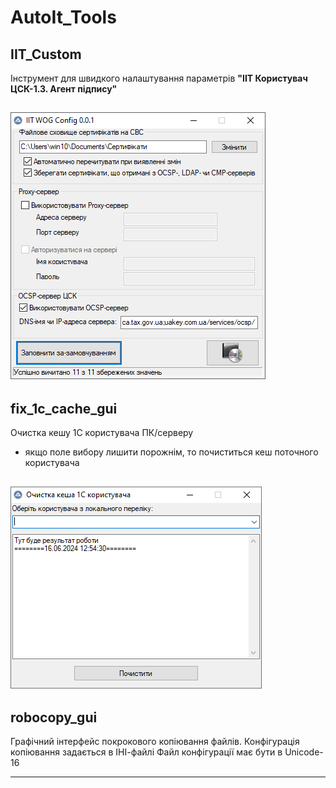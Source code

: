 # AutoIt_Tools

## IIT_Custom
Інструмент для швидкого налаштування параметрів **"ІІТ Користувач ЦСК-1.3. Агент підпису"**

![IIT_Custom.png](https://github.com/alexlorvi/AutoIt_Tools/blob/main/screenshot/IIT_Custom.png)
---

## fix_1c_cache_gui
Очистка кешу 1С користувача ПК/серверу
- якщо поле вибору лишити порожнім, то почиститься кеш поточного користувача

![fix_1c_cache_gui.png](https://github.com/alexlorvi/AutoIt_Tools/blob/main/screenshot/fix_1c_cache_gui.png)
---

## robocopy_gui
Графічний інтерфейс покрокового копіювання файлів.
Конфігурація копіювання задається в ІНІ-файлі
Файл конфігурації має бути в Unicode-16

---